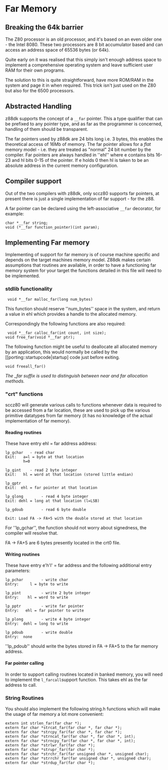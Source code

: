 # Far Memory

## Breaking the 64k barrier

The Z80 processor is an old processor, and it's based on an even older one - the Intel 8080. These two processors are 8 bit accumulator based and can access an address space of 65536 bytes (or 64k).

Quite early on it was realised that this simply isn't enough address space to implement a comprehensive operating system and leave sufficient user RAM for their own programs.

The solution to this is quite straightforward, have more ROM/RAM in the system and page it in when required. This trick isn't just used on the Z80 but also for the 6500 processors.

## Abstracted Handling

z88dk supports the concept of a `__far` pointer. This a type qualifier that can be prefixed to any pointer type, and as far as the programmer is concerned, handling of them should be transparent.

The far pointers used by z88dk are 24 bits long i.e. 3 bytes, this enables the theoretical access of 16Mb of memory. The far pointer allows for a *flat* memory model - i.e. they are treated as "normal" 24 bit number by the compiler. Far pointers are always handled in ''ehl'' where e contains bits 16-23 and hl bits 0-15 of the pointer. If e holds 0 then hl is taken to be an absolute address in the current memory configuration.

## Compiler support

Out of the two compilers with z88dk, only sccz80 supports far pointers, at present there is just a single implementation of far support - for the z88.

A far pointer can be declared using the left-associative `__far` decorator, for example:

    char *__far string;
    void (*__far function_pointer)(int param);

## Implementing Far memory

Implementing of support for far memory is of course machine specific and depends on the target machines memory model. Z88dk makes certain assumptions that routines are available, in order to have a functioning far memory system for your target the functions detailed in this file will need to be implemented.

### stdlib functionality

	 void *__far malloc_far(long num_bytes)


This function should reserve ''num_bytes'' space in the system, and return a value in ehl which provides a handle to the allocated memory.

Correspondingly the following functions are also required:

	 void *__far calloc_far(int count, int size);
	void free_far(void *__far ptr);

The following function might be useful to deallocate all allocated memory by an application, this would normally be called by the [[porting::startupcode|startup] code just before exiting.

	void freeall_far()


*The _far suffix is used to distinguish between near and far allocation methods.*

### "crt" functions

sccz80 will generate various calls to functions whenever data is required to be accessed from a far location, these are used to pick up the various primitive datatypes from far memory (it has no knowledge of the actual implementation of far memory).

#### Reading routines

These have entry ehl = far address address:

	lp_gchar   - read char
	Exit:   a=l = byte at that location
	        h=0
	
	lp_gint    - read 2 byte integer
	Exit:   hl = word at that location (stored little endian)
	
	lp_gptr
	Exit:  ehl = far pointer at that location
	
	lp_glong        - read 4 byte integer
	Exit: dehl = long at that location (l=LSB)
	
	lp_gdoub        - read 6 byte double
	
	Exit: Load FA -> FA+5 with the double stored at that location


For ''lp_gchar'', the function should not worry about signedness, the compiler will resolve that.

FA -> FA+5 are 6 bytes presently located in the crt0 file.

#### Writing routines

These have entry e'h'l' = far address and the following additional entry parameters:

	lp_pchar        - write char
	Entry:     l = byte to write
	
	lp_pint         - write 2 byte integer
	Entry:    hl = word to write
	
	lp_pptr         - write far pointer
	Entry:   ehl = far pointer to write
	
	lp_plong        - write 4 byte integer
	Entry:  dehl = long to write
	
	lp_pdoub        - write double
	Entry:  none


''lp_pdoub'' should write the bytes stored in FA -> FA+5 to the far memory address.

#### Far pointer calling

In order to support calling routines located in banked memory, you will need to implement the `l_farcall`support function. This takes ehl as the far address to call. 

### String Routines

You should also implement the following string.h functions which will make the usage of far memory a lot more convenient:

	
	extern int strlen_far(far char *);
	extern far char *strcat_far(far char *, far char *);
	extern far char *strcpy_far(far char *, far char *);
	extern far char *strncat_far(far char *, far char *, int);
	extern far char *strncpy_far(far char *, far char *, int);
	extern far char *strlwr_far(far char *);
	extern far char *strupr_far(far char *);
	extern far char *strchr_far(far unsigned char *, unsigned char);
	extern far char *strrchr_far(far unsigned char *, unsigned char);
	extern far char *strdup_far(far char *);


